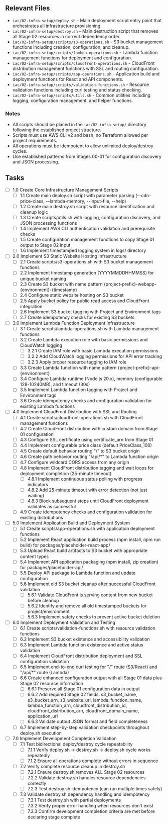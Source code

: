 ## Relevant Files

- `iac/02-infra-setup/deploy.sh` - Main deployment script entry point that orchestrates all infrastructure provisioning.
- `iac/02-infra-setup/destroy.sh` - Main destruction script that removes all Stage 02 resources in correct dependency order.
- `iac/02-infra-setup/scripts/s3-operations.sh` - S3 bucket management functions including creation, configuration, and cleanup.
- `iac/02-infra-setup/scripts/lambda-operations.sh` - Lambda function management functions for deployment and configuration.
- `iac/02-infra-setup/scripts/cloudfront-operations.sh` - CloudFront distribution management functions with SSL and routing configuration.
- `iac/02-infra-setup/scripts/app-operations.sh` - Application build and deployment functions for React and API components.
- `iac/02-infra-setup/scripts/validation-functions.sh` - Resource validation functions including curl testing and status checking.
- `iac/02-infra-setup/scripts/utils.sh` - Common utilities including logging, configuration management, and helper functions.

### Notes

- All scripts should be placed in the `iac/02-infra-setup/` directory following the established project structure.
- Scripts must use AWS CLI v2 and bash, no Terraform allowed per project requirements.
- All operations must be idempotent to allow unlimited deploy/destroy cycles.
- Use established patterns from Stages 00-01 for configuration discovery and JSON processing.

## Tasks

- [ ] 1.0 Create Core Infrastructure Management Scripts
  - [ ] 1.1 Create main deploy.sh script with parameter parsing (--cdn-price-class, --lambda-memory, --input-file, --help)
  - [ ] 1.2 Create main destroy.sh script with resource identification and cleanup logic
  - [ ] 1.3 Create scripts/utils.sh with logging, configuration discovery, and JSON processing functions
  - [ ] 1.4 Implement AWS CLI authentication validation and prerequisite checks
  - [ ] 1.5 Create configuration management functions to copy Stage 01 output to Stage 02 input
  - [ ] 1.6 Implement timestamped logging system in logs/ directory
- [ ] 2.0 Implement S3 Static Website Hosting Infrastructure
  - [ ] 2.1 Create scripts/s3-operations.sh with S3 bucket management functions
  - [ ] 2.2 Implement timestamp generation (YYYYMMDDHHMMSS) for unique bucket naming
  - [ ] 2.3 Create S3 bucket with name pattern {project-prefix}-webapp-{environment}-{timestamp}
  - [ ] 2.4 Configure static website hosting on S3 bucket
  - [ ] 2.5 Apply bucket policy for public read access and CloudFront integration
  - [ ] 2.6 Implement S3 bucket tagging with Project and Environment tags
  - [ ] 2.7 Create idempotency checks for existing S3 buckets
- [ ] 3.0 Implement Lambda Function Deployment Infrastructure
  - [ ] 3.1 Create scripts/lambda-operations.sh with Lambda management functions
  - [ ] 3.2 Create Lambda execution role with basic permissions and CloudWatch logging
    - [ ] 3.2.1 Create IAM role with basic Lambda execution permissions
    - [ ] 3.2.2 Add CloudWatch logging permissions for API error tracking
    - [ ] 3.2.3 Apply proper resource tagging to IAM role
  - [ ] 3.3 Create Lambda function with name pattern {project-prefix}-api-{environment}
  - [ ] 3.4 Configure Lambda runtime (Node.js 20.x), memory (configurable 128-10240MB), and timeout (30s)
  - [ ] 3.5 Implement Lambda function tagging with Project and Environment tags
  - [ ] 3.6 Create idempotency checks and configuration validation for existing Lambda functions
- [ ] 4.0 Implement CloudFront Distribution with SSL and Routing
  - [ ] 4.1 Create scripts/cloudfront-operations.sh with CloudFront management functions
  - [ ] 4.2 Create CloudFront distribution with custom domain from Stage 01 configuration
  - [ ] 4.3 Configure SSL certificate using certificate_arn from Stage 01
  - [ ] 4.4 Implement configurable price class (default PriceClass_100)
  - [ ] 4.5 Create default behavior routing "/" to S3 bucket origin
  - [ ] 4.6 Create path behavior routing "/api/*" to Lambda function origin
  - [ ] 4.7 Configure wildcard CORS access from any origin
  - [ ] 4.8 Implement CloudFront distribution tagging and wait loops for deployment completion (25-minute timeout)
    - [ ] 4.8.1 Implement continuous status polling with progress indicators
    - [ ] 4.8.2 Add 25-minute timeout with error detection (not just waiting)
    - [ ] 4.8.3 Block subsequent steps until CloudFront deployment validates as successful
  - [ ] 4.9 Create idempotency checks and configuration validation for existing distributions
- [ ] 5.0 Implement Application Build and Deployment System
  - [ ] 5.1 Create scripts/app-operations.sh with application deployment functions
  - [ ] 5.2 Implement React application build process (npm install, npm run build) for packages/placeholder-react-app/
  - [ ] 5.3 Upload React build artifacts to S3 bucket with appropriate content types
  - [ ] 5.4 Implement API application packaging (npm install, zip creation) for packages/placeholder-api/
  - [ ] 5.5 Deploy API package to Lambda function and update configuration
  - [ ] 5.6 Implement old S3 bucket cleanup after successful CloudFront validation
    - [ ] 5.6.1 Validate CloudFront is serving content from new bucket before cleanup
    - [ ] 5.6.2 Identify and remove all old timestamped buckets for project/environment
    - [ ] 5.6.3 Implement safety checks to prevent active bucket deletion
- [ ] 6.0 Implement Deployment Validation and Testing
  - [ ] 6.1 Create scripts/validation-functions.sh with resource validation functions
  - [ ] 6.2 Implement S3 bucket existence and accessibility validation
  - [ ] 6.3 Implement Lambda function existence and active status validation
  - [ ] 6.4 Implement CloudFront distribution deployment and SSL configuration validation
  - [ ] 6.5 Implement end-to-end curl testing for "/" route (S3/React) and "/api/*" route (Lambda)
  - [ ] 6.6 Create enhanced configuration output with all Stage 01 data plus Stage 02 resource information
    - [ ] 6.6.1 Preserve all Stage 01 configuration data in output
    - [ ] 6.6.2 Add required Stage 02 fields: s3_bucket_name, s3_bucket_arn, s3_website_url, lambda_function_name, lambda_function_arn, cloudfront_distribution_id, cloudfront_distribution_arn, cloudfront_domain_name, application_url
    - [ ] 6.6.3 Validate output JSON format and field completeness
  - [ ] 6.7 Implement step-by-step validation checkpoints throughout deploy.sh execution
- [ ] 7.0 Implement Development Completion Validation
  - [ ] 7.1 Test bidirectional deploy/destroy cycle repeatability
    - [ ] 7.1.1 Verify deploy.sh → destroy.sh → deploy.sh cycle works repeatedly
    - [ ] 7.1.2 Ensure all operations complete without errors in sequence
  - [ ] 7.2 Verify complete resource cleanup in destroy.sh
    - [ ] 7.2.1 Ensure destroy.sh removes ALL Stage 02 resources
    - [ ] 7.2.2 Validate destroy.sh handles resource dependencies correctly
    - [ ] 7.2.3 Test destroy.sh idempotency (can run multiple times safely)
  - [ ] 7.3 Validate destroy.sh dependency handling and idempotency
    - [ ] 7.3.1 Test destroy.sh with partial deployments
    - [ ] 7.3.2 Verify proper error handling when resources don't exist
    - [ ] 7.3.3 Confirm development completion criteria are met before declaring stage complete